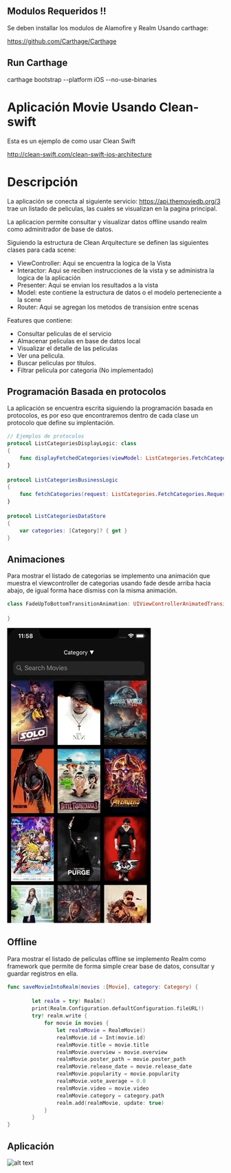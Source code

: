 
## Modulos Requeridos !!
Se deben installar los modulos de Alamofire y Realm Usando carthage:

https://github.com/Carthage/Carthage

## Run Carthage
carthage bootstrap --platform iOS --no-use-binaries


# Aplicación Movie Usando Clean-swift 

Esta es un ejemplo de como usar Clean Swift 

http://clean-swift.com/clean-swift-ios-architecture

# Descripción

La aplicación se conecta al siguiente servicio:  https://api.themoviedb.org/3 trae un listado de peliculas, las cuales se visualizan en la pagina principal.

La aplicacion permite consultar y visualizar datos offline usando realm como adminitrador de base de datos.


Siguiendo la estructura de Clean Arquitecture se definen las siguientes clases para cada scene:
* ViewController:  Aqui se encuentra la logica de la Vista
* Interactor: Aqui se reciben instrucciones de la vista y se administra la logica de la aplicación
* Presenter: Aqui se envian los resultados a la vista
* Model: este contiene la estructura de datos o el modelo perteneciente a la scene
* Router: Aqui se agregan los metodos de transision entre scenas

Features que contiene:
* Consultar peliculas de el servicio
* Almacenar peliculas en base de datos local
* Visualizar el detalle de las peliculas
* Ver una pelicula.
* Buscar peliculas por titulos.
* Filtrar pelicula por categoria (No implementado)

## Programación Basada en protocolos

La aplicación se encuentra escrita siguiendo la programación basada en protocolos, es por eso que encontraremos dentro de cada clase un protocolo que define su implentación.


```swift
// Ejemplos de protocolos
protocol ListCategoriesDisplayLogic: class
{
    func displayFetchedCategories(viewModel: ListCategories.FetchCategories.ViewModel)
}

protocol ListCategoriesBusinessLogic
{
    func fetchCategories(request: ListCategories.FetchCategories.Request)
}

protocol ListCategoriesDataStore
{
    var categories: [Category]? { get }
}
```

## Animaciones

Para mostrar el listado de categorias se implemento una animación que muestra el viewcontroller de categorias usando fade desde arriba hacia abajo, de igual forma hace dismiss con la misma animación.


```swift
class FadeUpToBottomTransitionAnimation: UIViewControllerAnimatedTransitioning {

}
```

![alt text](./example/animation.gif "Animation")

## Offline

Para mostrar el listado de peliculas offline se implemento Realm como framework que permite de forma simple crear base de datos, consultar y guardar registros en ella.


```swift
func saveMovieIntoRealm(movies :[Movie], category: Category) {
        
        let realm = try! Realm()
        print(Realm.Configuration.defaultConfiguration.fileURL!)
        try! realm.write {
            for movie in movies {
                let realmMovie = RealmMovie()
                realmMovie.id = Int(movie.id)
                realmMovie.title = movie.title
                realmMovie.overview = movie.overview
                realmMovie.poster_path = movie.poster_path
                realmMovie.release_date = movie.release_date
                realmMovie.popularity = movie.popularity
                realmMovie.vote_average = 0.0
                realmMovie.video = movie.video
                realmMovie.category = category.path
                realm.add(realmMovie, update: true)
            }
		}
}
```


## Aplicación

![alt text](./example/movie.gif "Ejemplos")
